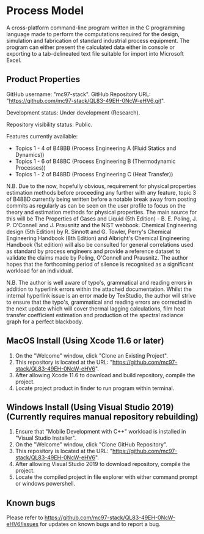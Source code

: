 # Process Model
A cross-platform command-line program written in the C programming language made to perform the computations required for the design, simulation and fabrication of standard industrial process equipment. The program can either present the calculated data either in console or exporting to a tab-delineated text file suitable for import into Microsoft Excel.

##  Product Properties
GitHub username: "mc97-stack".
GitHub Repository URL: "https://github.com/mc97-stack/QL83-49EH-0NcW-eHV6.git".

Development status: Under development (Research).

Repository visibility status: Public.

Features currently available:
- Topics 1 - 4 of B48BB (Process Engineering A (Fluid Statics and Dynamics))
- Topics 1 - 6 of B48BC (Process Engineering B (Thermodynamic Processes))
- Topics 1 - 2 of B48BD (Process Engineering C (Heat Transfer))

N.B. Due to the now, hopefully obvious, requirement for physical properties estimation methods before proceeding any further with any feature, topic 3 of B48BD currently being written before a notable break away from posting commits as regularly as can be seen on the user profile to focus on the theory and estimation methods for physical properties. The main source for this will be The Properties of Gases and Liquid (5th Edition) - B. E. Poling, J. P. O'Connell and J. Prausnitz and the NIST webbook. Chemical Engineering design (5th Edition) by R. Sinnott and G. Towler, Perry's Chemical Engineering Handbook (8th Edition) and Albright's Chemical Engineering Handbook (1st edition) will also be consulted for general correlations used as standard by process engineers and provide a reference dataset to validate the claims made by Poling, O'Connell and Prausnitz. The author hopes that the forthcoming period of silence is recognised as a significant workload for an individual.

N.B. The author is well aware of typo's, grammatical and reading errors in addition to hyperlink errors within the attached documentation. Whilst the internal hyperlink issue is an error made by TexStudio, the author will strive to ensure that the typo's, grammatical and reading errors are corrected in the next update which will cover thermal lagging calculations, film heat transfer coefficient estimation and production of the spectral radiance graph for a perfect blackbody.

##  MacOS Install (Using Xcode 11.6 or later)
1.  On the "Welcome" window, click "Clone an Existing Project".
2.  This repository is located at the URL: "https://github.com/mc97-stack/QL83-49EH-0NcW-eHV6".
3.  After allowing Xcode 11.6 to download and build repository, compile the project.
4.  Locate project product in finder to run program within terminal.

##  Windows Install (Using Visual Studio 2019) (Currently requires manual repository rebuilding)
1.  Ensure that "Mobile Development with C++" workload is installed in "Visual Studio Installer".
2.  On the "Welcome" window, click "Clone GitHub Repository".
3.  This repository is located at the URL: "https://github.com/mc97-stack/QL83-49EH-0NcW-eHV6".
4.  After allowing Visual Studio 2019 to download repository, compile the project.
5.  Locate the compiled project in file explorer with either command prompt or windows powershell.

##  Known bugs
Please refer to https://github.com/mc97-stack/QL83-49EH-0NcW-eHV6/issues for updates on known bugs and to report a bug.
